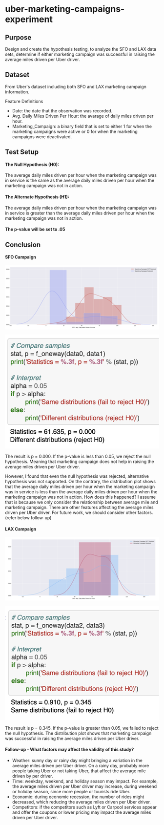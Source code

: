 # uber-marketing-campaigns-experiment

## Purpose
Design and create the hypothesis testing, to analyze the SFO and LAX data sets, determine if either marketing campaign was successful in raising the average miles driven per Uber driver.

## Dataset
From Uber's dataset including both SFO and LAX marketing campaign information. 

Feature Definitions
- Date: the date that the observation was recorded.
- Avg. Daily Miles Driven Per Hour: the avarage of daily miles driven per hour.
- Marketing_Campaign: a binary field that is set to either 1 for when the marketing campaigns were active or 0 for when the marketing campaigns were deactivated.

## Test Setup
#### The Null Hypothesis (H0): 

The average daily miles driven per hour when the marketing campaign was in service is the same as the average daily miles driven per hour when the marketing campaign was not in action.

#### The Alternate Hypothesis (H1): 

The average daily miles driven per hour when the marketing campaign was in service is greater than the average daily miles driven per hour when the marketing campaign was not in action.

#### The p-value will be set to .05


## Conclusion

#### SFO Campaign
![image](https://github.com/miayuxin/uber-hypothesis-testing/blob/master/image/SFO.png)

![image](https://github.com/miayuxin/uber-hypothesis-testing/blob/master/image/SFO%20result.png)

The result is p = 0.000. If the p-value is less than 0.05, we reject the null hypothesis. Meaning that marketing campaign does not help in raising the average miles driven per Uber driver.  

However, I found that even the null hypothesis was rejected, alternative hypothesis was not supported. On the contrary, the distribution plot shows that the average daily miles driven per hour when the marketing campaign was in service is less than the average daily miles driven per hour when the marketing campaign was not in action. How does this happened? I assume that is because we only consider the relationship between average mile and marketing campaign. There are other features affecting the average miles driven per Uber driver. For future work, we should consider other factors. (refer below follow-up)


#### LAX Campaign 

![image](https://github.com/miayuxin/uber-hypothesis-testing/blob/master/image/LAX.png)

![image](https://github.com/miayuxin/uber-hypothesis-testing/blob/master/image/LAX%20result.png)

The result is p = 0.345. If the p-value is greater than 0.05, we failed to reject the null hypothesis. The distribution plot shows that marketing campaign was successful in raising the average miles driven per Uber driver.


#### Follow-up - What factors may affect the validity of this study?

- Weather: sunny day or rainy day might bringing a variation in the average miles driven per Uber driver. On a rainy day, probably more people taking Uber or not taking Uber, that affect the average mile driven by per driver.
- Time: weekday, weekend, and holiday season may impact. For example, the average miles driven per Uber driver may increase, during weekend or holiday season, since more people or tourists ride Uber.
- Economic: during economic recession, the number of rides might decreased, which reducing the average miles driven per Uber driver.
- Competitors: if the competitors such as Lyft or Carpool services appear and offer the coupons or lower pricing may impact the average miles driven per Uber driver.